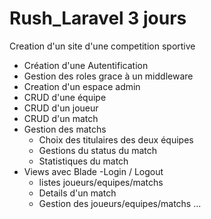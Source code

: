# Rush_Laravel 3 jours
Creation d'un site d'une competition sportive
- Création d'une Autentification 
- Gestion des roles grace à un middleware
- Creation d'un espace admin
- CRUD d'une équipe
- CRUD d'un joueur
- CRUD d'un match
- Gestion des matchs
	- Choix des titulaires des deux équipes
	- Gestions du status du match
	- Statistiques du match
- Views	avec Blade
	-Login / Logout
	- listes joueurs/equipes/matchs
	- Details d'un match
	- Gestion des joueurs/equipes/matchs 
...

